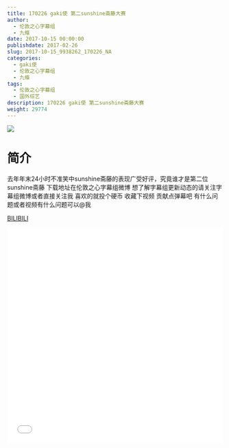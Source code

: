 ```yaml
---
title: 170226 gaki使 第二sunshine斋藤大赛
author: 
  - 伦敦之心字幕组
  - 九條
date: 2017-10-15 00:00:00
publishdate: 2017-02-26
slug: 2017-10-15_9938262_170226_NA
categories: 
  - gaki使
  - 伦敦之心字幕组
  - 九條
tags: 
  - 伦敦之心字幕组
  - 国外综艺
description: 170226 gaki使 第二sunshine斋藤大赛
weight: 29774
---
```


![](https://i.imgur.com/DdMhNhx.jpg)

# 简介  
去年年末24小时不准笑中sunshine斋藤的表现广受好评，究竟谁才是第二位sunshine斋藤 下载地址在伦敦之心字幕组微博 想了解字幕组更新动态的请关注字幕组微博或者直接关注我 喜欢的就投个硬币 收藏下视频 贡献点弹幕吧
有什么问题或者视频有什么问题可以@我

  [BILIBILI](https://www.bilibili.com/video/av9938262/)


  <iframe src="//www.bilibili.com/html/html5player.html?cid=16428730&aid=9938262" width="100%" height="500" frameborder="0" allowfullscreen="allowfullscreen"></iframe>
